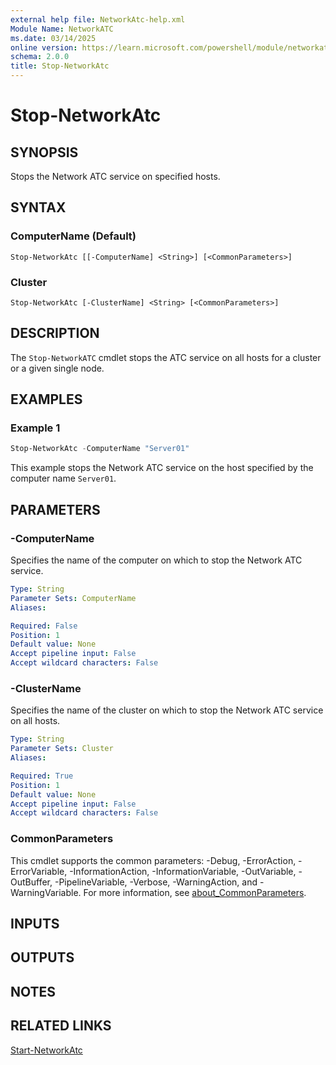```yaml
---
external help file: NetworkAtc-help.xml
Module Name: NetworkATC
ms.date: 03/14/2025
online version: https://learn.microsoft.com/powershell/module/networkatc/stop-networkatc?view=windowsserver2025-ps&wt.mc_id=ps-gethelp
schema: 2.0.0
title: Stop-NetworkAtc
---
```


# Stop-NetworkAtc

## SYNOPSIS
Stops the Network ATC service on specified hosts.

## SYNTAX

### ComputerName (Default)

```
Stop-NetworkAtc [[-ComputerName] <String>] [<CommonParameters>]
```

### Cluster

```
Stop-NetworkAtc [-ClusterName] <String> [<CommonParameters>]
```

## DESCRIPTION

The `Stop-NetworkATC` cmdlet stops the ATC service on all hosts for a cluster or a given single
node.

## EXAMPLES

### Example 1

```powershell
Stop-NetworkAtc -ComputerName "Server01"
```

This example stops the Network ATC service on the host specified by the computer name `Server01`.

## PARAMETERS

### -ComputerName

Specifies the name of the computer on which to stop the Network ATC service.

```yaml
Type: String
Parameter Sets: ComputerName
Aliases:

Required: False
Position: 1
Default value: None
Accept pipeline input: False
Accept wildcard characters: False
```

### -ClusterName

Specifies the name of the cluster on which to stop the Network ATC service on all hosts.

```yaml
Type: String
Parameter Sets: Cluster
Aliases:

Required: True
Position: 1
Default value: None
Accept pipeline input: False
Accept wildcard characters: False
```

### CommonParameters

This cmdlet supports the common parameters: -Debug, -ErrorAction, -ErrorVariable,
-InformationAction, -InformationVariable, -OutVariable, -OutBuffer, -PipelineVariable, -Verbose,
-WarningAction, and -WarningVariable. For more information, see
[about_CommonParameters](https://go.microsoft.com/fwlink/?LinkID=113216).

## INPUTS

## OUTPUTS

## NOTES

## RELATED LINKS

[Start-NetworkAtc](Start-NetworkAtc.md)
